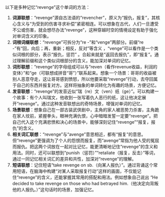 以下是多种记忆“revenge”这个单词的方法：
1. **词源联想**：“revenge”源自古法语的“revencher”，原义为“报仇，报复”，其核心含义与“为受到的伤害寻求补偿”紧密相连。可以想象在古代，人们一旦遭受不公或伤害，就会想尽办法“revenge”，这种穿越时空的情境设定有助于强化对单词含义的印象。
2. **词根词缀联想**：“revenge”可拆分为“re -”和“venge”两部分。前缀“re -”有“回，向后；再，重新；相反，反对”等含义 ，“venge”可以看作是一个类似词根的部分，表示“报仇，惩罚” 。合起来就是“返回去报仇”，即“报复”。通过理解前缀和这个类似词根部分的含义，能加深对单词的记忆。
3. **词形联想**：“revenge”的字母组成可以与“reven（看作revenue收益，利润的变体）”和“ge（可联想成拼音“哥”）”联系起来。想象一个场景：哥哥的收益被别人恶意夺走，这让哥哥感到愤怒，所以他要采取“revenge”行动，去夺回属于自己的东西并报复对方。这样将抽象的单词转化为有趣的场景，方便记忆。
4. **发音联想**：“revenge”的发音近似“瑞（re）文（ven）纸（ge）”。可以构建一个故事：有个人叫瑞文，他收到一张写着仇人恶行的纸，这让他决定展开“revenge”。通过这种发音联想出的奇特场景，增强对单词的记忆。
5. **场景联想**：想象自己在一部古装武侠剧中，主角的家人被恶势力杀害，主角跪在家人坟前，紧握拳头，眼神充满仇恨，心中暗暗发誓一定要“revenge”。把自己代入这个充满悲愤和决心的场景中，能够深刻记住“revenge”“报复，报仇”的含义。
6. **相关词汇联想**：“revenge”与“avenge”意思相近，都有“报复”的意思。但“revenge”更强调为了个人的怨恨而报复，而“avenge”常指为他人受的冤屈而报仇。把这两个词放在一起对比记忆，能更清晰地记住“revenge”的含义和用法。同时，还可以联想到“punish（惩罚）”“retaliate（报复，反击）”等词，通过一同记忆相关词汇的差异和共性，加深对“revenge”的理解。
7. **短语联想**：记住短语“take revenge on sb.（向某人报仇）”。通过背诵这个常用短语，在脑海中构建“对某人采取报复行动”这样的画面，不仅能记住“revenge”的含义，还能掌握其常用的搭配和用法。例如想象自己说出 “He decided to take revenge on those who had betrayed him.（他决定向背叛他的人报仇。）”这句话时的场景，加强记忆。 